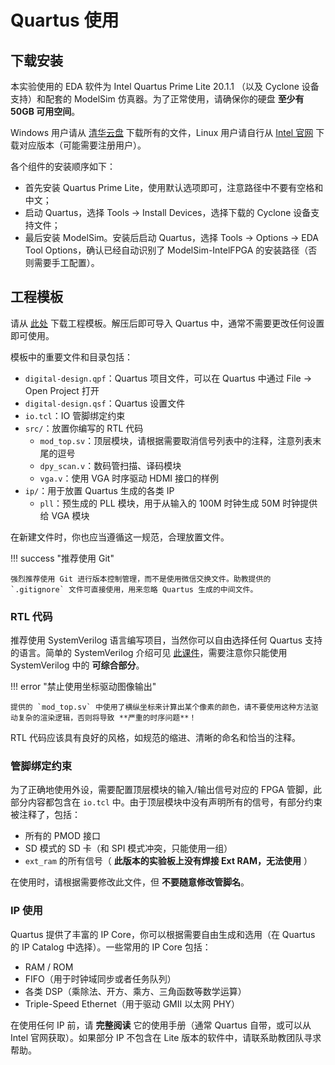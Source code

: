 # Quartus 使用

## 下载安装

本实验使用的 EDA 软件为 Intel Quartus Prime Lite 20.1.1 （以及 Cyclone 设备支持）和配套的 ModelSim 仿真器。为了正常使用，请确保你的硬盘 **至少有 50GB 可用空间**。

Windows 用户请从 [清华云盘](https://cloud.tsinghua.edu.cn/d/8b419beff6d346d09854/) 下载所有的文件，Linux 用户请自行从 [Intel 官网](https://fpgasoftware.intel.com/?edition=lite) 下载对应版本（可能需要注册用户）。

各个组件的安装顺序如下：

* 首先安装 Quartus Prime Lite，使用默认选项即可，注意路径中不要有空格和中文；
* 启动 Quartus，选择 Tools → Install Devices，选择下载的 Cyclone 设备支持文件；
* 最后安装 ModelSim。安装后启动 Quartus，选择 Tools → Options → EDA Tool Options，确认已经自动识别了 ModelSim-IntelFPGA 的安装路径（否则需要手工配置）。

## 工程模板

请从 [此处](static/digital-design-template.zip) 下载工程模板。解压后即可导入 Quartus 中，通常不需要更改任何设置即可使用。

模板中的重要文件和目录包括：

* `digital-design.qpf`：Quartus 项目文件，可以在 Quartus 中通过 File → Open Project 打开
* `digital-design.qsf`：Quartus 设置文件
* `io.tcl`：IO 管脚绑定约束
* `src/`：放置你编写的 RTL 代码
    * `mod_top.sv`：顶层模块，请根据需要取消信号列表中的注释，注意列表末尾的逗号
    * `dpy_scan.v`：数码管扫描、译码模块
    * `vga.v`：使用 VGA 时序驱动 HDMI 接口的样例
* `ip/`：用于放置 Quartus 生成的各类 IP
    * `pll`：预生成的 PLL 模块，用于从输入的 100M 时钟生成 50M 时钟提供给 VGA 模块

在新建文件时，你也应当遵循这一规范，合理放置文件。

!!! success "推荐使用 Git"
    
    强烈推荐使用 Git 进行版本控制管理，而不是使用微信交换文件。助教提供的 `.gitignore` 文件可直接使用，用来忽略 Quartus 生成的中间文件。

### RTL 代码

推荐使用 SystemVerilog 语言编写项目，当然你可以自由选择任何 Quartus 支持的语言。简单的 SystemVerilog 介绍可见 [此课件](static/systemverilog.pdf)，需要注意你只能使用 SystemVerilog 中的 **可综合部分**。

!!! error "禁止使用坐标驱动图像输出"

    提供的 `mod_top.sv` 中使用了横纵坐标来计算出某个像素的颜色，请不要使用这种方法驱动复杂的渲染逻辑，否则将导致 **严重的时序问题**！

RTL 代码应该具有良好的风格，如规范的缩进、清晰的命名和恰当的注释。

### 管脚绑定约束

为了正确地使用外设，需要配置顶层模块的输入/输出信号对应的 FPGA 管脚，此部分内容都包含在 `io.tcl` 中。由于顶层模块中没有声明所有的信号，有部分约束被注释了，包括：

* 所有的 PMOD 接口
* SD 模式的 SD 卡（和 SPI 模式冲突，只能使用一组）
* `ext_ram` 的所有信号（ **此版本的实验板上没有焊接 Ext RAM，无法使用** ）

在使用时，请根据需要修改此文件，但 **不要随意修改管脚名**。

### IP 使用

Quartus 提供了丰富的 IP Core，你可以根据需要自由生成和选用（在 Quartus 的 IP Catalog 中选择）。一些常用的 IP Core 包括：

* RAM / ROM
* FIFO（用于时钟域同步或者任务队列）
* 各类 DSP（乘除法、开方、乘方、三角函数等数学运算）
* Triple-Speed Ethernet（用于驱动 GMII 以太网 PHY）

在使用任何 IP 前，请 **完整阅读** 它的使用手册（通常 Quartus 自带，或可以从 Intel 官网获取）。如果部分 IP 不包含在 Lite 版本的软件中，请联系助教团队寻求帮助。
